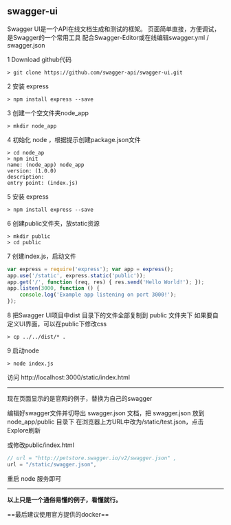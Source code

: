 ## swagger-ui

Swagger UI是一个API在线文档生成和测试的框架。
页面简单直接，方便调试，是Swagger的一个常用工具
配合Swagger-Editor或在线编辑swagger.yml / swagger.json

1 Download github代码

```shell
> git clone https://github.com/swagger-api/swagger-ui.git
```

2 安装 express

```shell
> npm install express --save
```

3 创建一个空文件夹node_app

```shell
> mkdir node_app
```

4 初始化 node ，根据提示创建package.json文件

```shell
> cd node_ap
> npm init
name: (node_app) node_app 
version: (1.0.0) 
description: 
entry point: (index.js)
```

5 安装 express

```shell
> npm install express --save
```

6 创建public文件夹，放static资源

```shell
> mkdir public
> cd public
```

7 创建index.js，启动文件

```js
var express = require('express'); var app = express();
app.use('/static', express.static('public')); 
app.get('/', function (req, res) { res.send('Hello World!'); }); 
app.listen(3000, function () { 
    console.log('Example app listening on port 3000!'); 
});
```

8 把Swagger UI项目中dist 目录下的文件全部复制到 public 文件夹下
如果要自定义UI界面，可以在public下修改css

```shell
> cp ../../dist/* .
```

9 启动node

```shell
> node index.js
```

访问 http://localhost:3000/static/index.html

---

现在页面显示的是官网的例子，替换为自己的swagger

编辑好swagger文件并切导出 swagger.json 文档，把 swagger.json 放到 node_app/public 目录下
在浏览器上方URL中改为/static/test.json，点击Explore刷新



或修改public/index.html

```js
// url = "http://petstore.swagger.io/v2/swagger.json" ,
url = "/static/swagger.json",
```

重启 node 服务即可

---

**以上只是一个通俗易懂的例子，看懂就行。**

==最后建议使用官方提供的docker==

